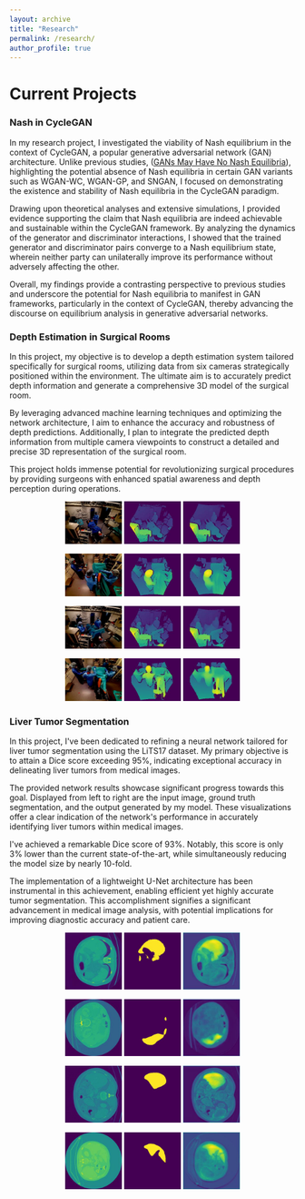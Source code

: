 ```yaml
---
layout: archive
title: "Research"
permalink: /research/
author_profile: true
---
```

# **Current Projects**

### **Nash in CycleGAN**
In my research project, I investigated the viability of Nash equilibrium in the context of CycleGAN, a popular generative adversarial network (GAN) architecture. Unlike previous studies, ([GANs May Have No Nash Equilibria](https://arxiv.org/pdf/2002.09124.pdf)), highlighting the potential absence of Nash equilibria in certain GAN variants such as WGAN-WC, WGAN-GP, and SNGAN, I focused on demonstrating the existence and stability of Nash equilibria in the CycleGAN paradigm.

Drawing upon theoretical analyses and extensive simulations, I provided evidence supporting the claim that Nash equilibria are indeed achievable and sustainable within the CycleGAN framework. By analyzing the dynamics of the generator and discriminator interactions, I showed that the trained generator and discriminator pairs converge to a Nash equilibrium state, wherein neither party can unilaterally improve its performance without adversely affecting the other.

Overall, my findings provide a contrasting perspective to previous studies and underscore the potential for Nash equilibria to manifest in GAN frameworks, particularly in the context of CycleGAN, thereby advancing the discourse on equilibrium analysis in generative adversarial networks.

### **Depth Estimation in Surgical Rooms**
In this project, my objective is to develop a depth estimation system tailored specifically for surgical rooms, utilizing data from six cameras strategically positioned within the environment. The ultimate aim is to accurately predict depth information and generate a comprehensive 3D model of the surgical room.

By leveraging advanced machine learning techniques and optimizing the network architecture, I aim to enhance the accuracy and robustness of depth predictions. Additionally, I plan to integrate the predicted depth information from multiple camera viewpoints to construct a detailed and precise 3D representation of the surgical room.

This project holds immense potential for revolutionizing surgical procedures by providing surgeons with enhanced spatial awareness and depth perception during operations. 

<p align="center">
  <img src="../images/Depth/0_image.jpg" width="100">
  <img src="../images/Depth/0_inv_depth.jpg" width="100">
  <img src="../images/Depth/0_prediction.jpg" width="100">
</p>
<p align="center">
  <img src="../images/Depth/1_image.jpg" width="100">
  <img src="../images/Depth/1_inv_depth.jpg" width="100">
  <img src="../images/Depth/1_prediction.jpg" width="100">
</p>
<p align="center">
  <img src="../images/Depth/2_image.jpg" width="100">
  <img src="../images/Depth/2_inv_depth.jpg" width="100">
  <img src="../images/Depth/2_prediction.jpg" width="100">
</p>
<p align="center">
  <img src="../images/Depth/3_image.jpg" width="100">
  <img src="../images/Depth/3_inv_depth.jpg" width="100">
  <img src="../images/Depth/3_prediction.jpg" width="100">
 </p>
 
### **Liver Tumor Segmentation**
In this project, I've been dedicated to refining a neural network tailored for liver tumor segmentation using the LiTS17 dataset. My primary objective is to attain a Dice score exceeding 95%, indicating exceptional accuracy in delineating liver tumors from medical images.

The provided network results showcase significant progress towards this goal. Displayed from left to right are the input image, ground truth segmentation, and the output generated by my model. These visualizations offer a clear indication of the network's performance in accurately identifying liver tumors within medical images.

I've achieved a remarkable Dice score of 93%. Notably, this score is only 3% lower than the current state-of-the-art, while simultaneously reducing the model size by nearly 10-fold.

The implementation of a lightweight U-Net architecture has been instrumental in this achievement, enabling efficient yet highly accurate tumor segmentation. This accomplishment signifies a significant advancement in medical image analysis, with potential implications for improving diagnostic accuracy and patient care.

<p align="center">
  <img src="../images/Lits/0_image.jpg" width="100">
  <img src="../images/Lits/0_label.jpg" width="100">
  <img src="../images/Lits/0_output_model.jpg" width="100">
</p>
<p align="center">
  <img src="../images/Lits/1_image.jpg" width="100">
  <img src="../images/Lits/1_label.jpg" width="100">
  <img src="../images/Lits/1_output_model.jpg" width="100">
</p>
<p align="center">
  <img src="../images/Lits/2_image.jpg" width="100">
  <img src="../images/Lits/2_label.jpg" width="100">
  <img src="../images/Lits/2_output_model.jpg" width="100">
</p>
<p align="center">
  <img src="../images/Lits/3_image.jpg" width="100">
  <img src="../images/Lits/3_label.jpg" width="100">
  <img src="../images/Lits/3_output_model.jpg" width="100">
</p>
